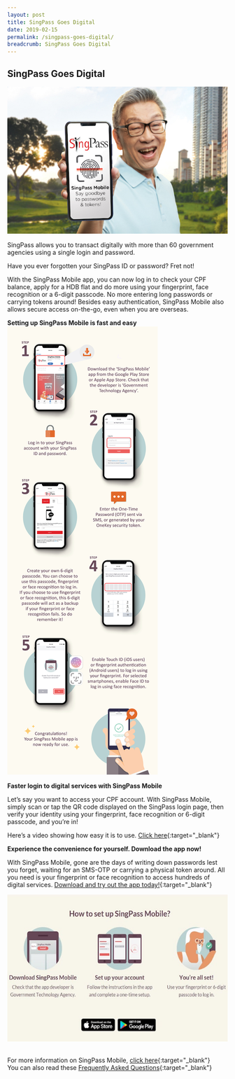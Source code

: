 ```yaml
---
layout: post
title: SingPass Goes Digital
date: 2019-02-15
permalink: /singpass-goes-digital/
breadcrumb: SingPass Goes Digital
---
```


## SingPass Goes Digital <br>

![image1](/images/articles/singpass-image-1.jpg)

SingPass allows you to transact digitally with more than 60 government agencies using a single login and password.

Have you ever forgotten your SingPass ID or password? Fret not!

With the SingPass Mobile app, you can now log in to check your CPF balance, apply for a HDB flat and do more using your fingerprint, face recognition or a 6-digit passcode. No more entering long passwords or carrying tokens around! Besides easy authentication, SingPass Mobile also allows secure access on-the-go, even when you are overseas.

**Setting up SingPass Mobile is fast and easy**<br>
![image2](/images/articles/singpass-image-2.jpg)
<br>

**Faster login to digital services with SingPass Mobile**<br>

Let’s say you want to access your CPF account. With SingPass Mobile, simply scan or tap the QR code displayed on the SingPass login page, then verify your identity using your fingerprint, face recognition or 6-digit passcode, and you’re in!

Here’s a video showing how easy it is to use. [Click here](https://www.youtube.com/watch?v=f4di4HPgaRY){:target="_blank"}<br>

**Experience the convenience for yourself. Download the app now!**<br>

With SingPass Mobile, gone are the days of writing down passwords lest you forget, waiting for an SMS-OTP or carrying a physical token around. All you need is your fingerprint or face recognition to access hundreds of digital services. [Download and try out the app today!](https://singpassmobile.sg/?utm_source=IM_Silver&utm_medium=Article&utm_campaign=SPM2019){:target="_blank"}

![image3](/images/articles/singpass-image-3.jpg)

<br>For more information on SingPass Mobile, [click here](https://singpassmobile.sg/?utm_source=IM_Silver&utm_medium=Article&utm_campaign=SPM2019){:target="_blank"}<br>
You can also read these [Frequently Asked Questions](https://www.ifaq.gov.sg/SINGPASS/apps/Fcd_faqmain.aspx#TOPIC_210779){:target="_blank"}
